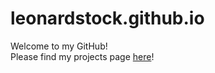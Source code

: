 ﻿# leonardstock.github.io
 
 Welcome to my GitHub!  
 Please find my projects page [here](projects/projects.md)!
